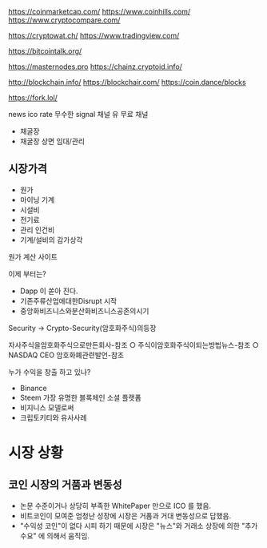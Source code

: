 




https://coinmarketcap.com/
https://www.coinhills.com/
https://www.cryptocompare.com/

https://cryptowat.ch/
https://www.tradingview.com/

https://bitcointalk.org/


https://masternodes.pro
https://chainz.cryptoid.info/


http://blockchain.info/
https://blockchair.com/
https://coin.dance/blocks

https://fork.lol/




news
ico rate
무수한 signal 채널
유 무료 채널



 - 채굴장
 - 채굴장 상면 임대/관리


## 시장가격
 * 원가
  * 마이닝 기계
  * 시설비
  * 전기료
  * 관리 인건비
  * 기계/설비의 감가상각

원가 계산 사이트



이제 부터는?
 - Dapp 이 쏟아 진다.
 - 기존주류산업에대한Disrupt 시작
 - 중앙화비즈니스와분산화비즈니스공존의시기


Security -> Crypto-Security(암호화주식)의등장

자사주식을암호화주식으로만든회사-참조
○ 주식이암호화주식이되는방법뉴스-참조
○ NASDAQ CEO 암호화폐관련발언-참조



누가 수익을 창출 하고 있나?
 - Binance
 - Steem 가장 유명한 블록체인 소셜 플랫폼
 - 비지니스 모델로써
  - 크립토키티와 유사사례


# 시장 상황

## 코인 시장의 거품과 변동성
 * 논문 수준이거나 상당히 부족한 WhitePaper 만으로 ICO 를 했음.
 * 비트코인이 모여준 엄청난 성장에 시장은 거품과 거대 변동성으로 답했음.
 * "수익성 코인"이 없다 시피 하기 때문에 시장은 "뉴스"와 거래소 상장에 의한 "추가 수요" 에 의해서 움직임.



    
